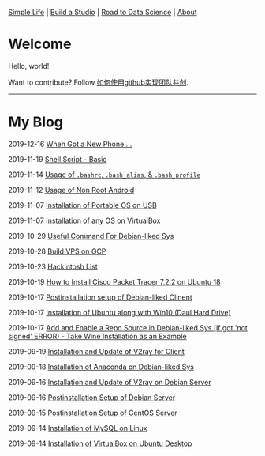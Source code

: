 
[Simple Life](https://tane-rs.github.io/simple-life/) | 
[Build a Studio](https://tane-rs.github.io/build-a-studio/) | 
[Road to Data Science](https://tane-rs.github.io/road-to-data-science/) | 
[About](about.md)

# Welcome
Hello, world!

Want to contribute? Follow [如何使用github实现团队共创](https://www.jianshu.com/p/ab7c81414277).
    

---

# My Blog

2019-12-16 [When Got a New Phone ...](_posts/2019-12-16-00.md)

2019-11-19 [Shell Script - Basic](_posts/2019-11-19-01.md)

2019-11-14 [Usage of `.bashrc`, `.bash_alias`, & `.bash_profile`](_posts/2019-11-14-00.md)

2019-11-12 [Usage of Non Root Android](_posts/2019-11-12-01.md)

2019-11-07 [Installation of Portable OS on USB](_posts/2019-11-07-01.md)

2019-11-07 [Installation of any OS on VirtualBox](_posts/2019-11-07-00.md)

2019-10-29 [Useful Command For Debian-liked Sys](_posts/2019-10-29-00.md)

2019-10-28 [Build VPS on GCP](_posts/2019-10-28-01.md)

2019-10-23 [Hackintosh List](_posts/2019-10-23-00.md)

2019-10-19 [How to Install Cisco Packet Tracer 7.2.2 on Ubuntu 18](_posts/2019-10-19-00.md)

2019-10-17 [Postinstallation setup of Debian-liked Clinent](_posts/2019-10-17-02.md)

2019-10-17 [Installation of Ubuntu along with Win10 (Daul Hard Drive)](_posts/2019-10-17-01.md)

2019-10-17 [Add and Enable a Repo Source in Debian-liked Sys (if got 'not signed' ERROR) - Take Wine Installation as an Example](_posts/2019-10-17-00.md)

2019-09-19 [Installation and Update of V2ray for Client](_posts/2019-09-19-00.md)

2019-09-18 [Installation of Anaconda on Debian-liked Sys](_posts/2019-09-18-00.md)

2019-09-16 [Installation and Update of V2ray on Debian Server](_posts/2019-09-16-01.md)

2019-09-16 [Postinstallation Setup of Debian Server](_posts/2019-09-16-00.md)

2019-09-15 [Postinstallation Setup of CentOS Server](_posts/2019-09-15-00.md)

2019-09-14 [Installation of MySQL on Linux](_posts/2019-09-14-01.md)

2019-09-14 [Installation of VirtualBox on Ubuntu Desktop](_posts/2019-09-14-00.md)

